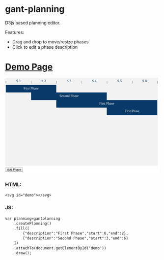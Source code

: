 gant-planning
=============

D3js based planning editor. 

Features:

 * Drag and drop to move/resize phases
 * Click to edit a phase description


# [Demo Page](http://javascript-ninja.fr/planning/)

![Demo Image](demo.png)

### HTML:

	<svg id="demo"></svg>

### JS:
```
var planning=gantplanning
	.createPlanning()
	.fill([
		{"description":"First Phase","start":0,"end":2},
		{"description":"Second Phase","start":3,"end":6}
	])
	.attachTo(document.getElementById('demo'))
	.draw();
```
